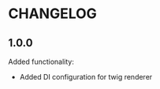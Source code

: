CHANGELOG
=========

1.0.0
-----

Added functionality:

 * Added DI configuration for twig renderer
